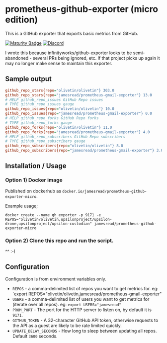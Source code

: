 # prometheus-github-exporter (micro edition)

This is a GitHub exporter that exports basic metrics from GitHub.

[![Maturity Badge](https://img.shields.io/badge/maturity-Production-brightgreen)](#none)
[![Discord](https://img.shields.io/discord/846737624960860180?label=Discord%20Server)](https://discord.gg/jhYWWpNJ3v)

I wrote this because infinityworks/github-exporter looks to be semi-abandoned - several PRs being ignored, etc. If that project picks up again it may no longer make sense to maintain this exporter.


## Sample output


```ini
github_repo_stars{repo="olivetin/olivetin"} 303.0
github_repo_stars{repo="jamesread/prometheus-gmail-exporter"} 13.0
# HELP github_repo_issues GitHub Repo issues
# TYPE github_repo_issues gauge
github_repo_issues{repo="olivetin/olivetin"} 10.0
github_repo_issues{repo="jamesread/prometheus-gmail-exporter"} 0.0
# HELP github_repo_forks GitHub Repo forks
# TYPE github_repo_forks gauge
github_repo_forks{repo="olivetin/olivetin"} 11.0
github_repo_forks{repo="jamesread/prometheus-gmail-exporter"} 4.0
# HELP github_repo_subscribers GitHub Repo subscribers
# TYPE github_repo_subscribers gauge
github_repo_subscribers{repo="olivetin/olivetin"} 8.0
github_repo_subscribers{repo="jamesread/prometheus-gmail-exporter"} 3.0
```

## Installation / Usage

### Option 1) Docker image

Published on dockerhub as `docker.io/jamesread/prometheus-github-exporter-micro`.

Example usage;

```
docker create --name gh_exporter -p 9171 -e REPOS="olivetin/olivetin,upsilonproject/upsilon-drone,upsilonproject/upsilon-custodian" jamesread/prometheus-github-exporter-micro
```


### Option 2) Clone this repo and run the script.

^^ :-)

## Configuration

Configuration is from environment variables only.

* `REPOS` - a comma-delimited list of repos you want to get metrics for. eg: `export REPOS="olivetin/olivetin,jamesread/prometheus-gmail-exporter"
* `USERS` - a comma-delimited list of users you want to get metrics for (iterate over all repos). eg: `export USERS="jamesread"`
* `PROM_PORT` - The port for the HTTP server to listen on, by default it is `9171`.
* `GITHUB_TOKEN` - A 32-character GitHub API token, otherwise requests to the API as a guest are likely to be rate limited quickly.
* `UPDATE_DELAY_SECONDS` - How long to sleep between updating all repos. Default `3600` seconds.
